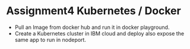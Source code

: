 
# Assignment4 Kubernetes / Docker 

- Pull an Image from docker hub and run it in docker playground.  
- Create a Kubernetes cluster in IBM cloud and deploy also expose the same app to run in nodeport.

